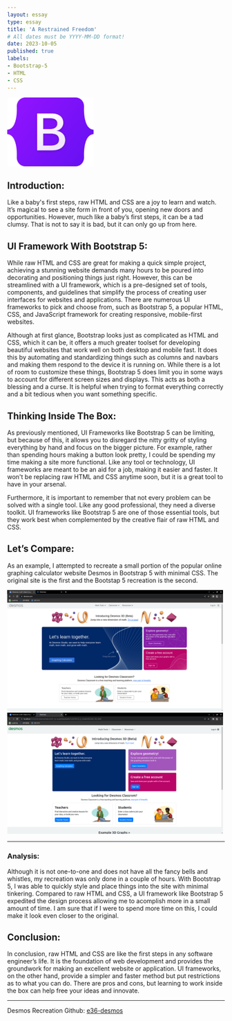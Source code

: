 ```yaml
---
layout: essay
type: essay
title: 'A Restrained Freedom'
# All dates must be YYYY-MM-DD format!
date: 2023-10-05
published: true
labels:
- Bootstrap-5
- HTML
- CSS
---
```


<img width="200px" class="rounded float-start pe-4" src="../img/a-restrained-freedom/Bootstrap_logo.png">

## Introduction:
Like a baby's first steps, raw HTML and CSS are a joy to learn and watch. It’s magical to see a site form in front of you, opening new doors and opportunities. However, much like a baby’s first steps, it can be a tad clumsy. That is not to say it is bad, but it can only go up from here.

## UI Framework With Bootstrap 5:
While raw HTML and CSS are great for making a quick simple project, achieving a stunning website demands many hours to be poured into decorating and positioning things just right. However, this can be streamlined with a UI framework, which is a pre-designed set of tools, components, and guidelines that simplify the process of creating user interfaces for websites and applications. There are numerous UI frameworks to pick and choose from, such as Bootstrap 5, a popular HTML, CSS, and JavaScript framework for creating responsive, mobile-first websites.

Although at first glance, Bootstrap looks just as complicated as HTML and CSS, which it can be, it offers a much greater toolset for developing beautiful websites that work well on both desktop and mobile fast. It does this by automating and standardizing things such as columns and navbars and making them respond to the device it is running on. While there is a lot of room to customize these things, Bootstrap 5 does limit you in some ways to account for different screen sizes and displays. This acts as both a blessing and a curse. It is helpful when trying to format everything correctly and a bit tedious when you want something specific.

## Thinking Inside The Box:
As previously mentioned, UI Frameworks like Bootstrap 5 can be limiting, but because of this, it allows you to disregard the nitty gritty of styling everything by hand and focus on the bigger picture. For example, rather than spending hours making a button look pretty, I could be spending my time making a site more functional. Like any tool or technology, UI frameworks are meant to be an aid for a job, making it easier and faster. It won't be replacing raw HTML and CSS anytime soon, but it is a great tool to have in your arsenal.

Furthermore, it is important to remember that not every problem can be solved with a single tool. Like any good professional, they need a diverse toolkit. UI frameworks like Bootstrap 5 are one of those essential tools, but they work best when complemented by the creative flair of raw HTML and CSS.

## Let’s Compare:

As an example, I attempted to recreate a small portion of the popular online graphing calculator website Desmos in Bootstrap 5 with minimal CSS. The original site is the first and the Bootstap 5 recreation is the second.

<div class="container">
<div class="text-center p-4">
<img width="500px" src="../img/a-restrained-freedom/1-real.png" class="img-thumbnail" >
<img width="500px" src="../img/a-restrained-freedom/4-bootstrap.png" class="img-thumbnail" >
</div>
</div>

---

### Analysis:
Although it is not one-to-one and does not have all the fancy bells and whistles, my recreation was only done in a couple of hours. With Bootstrap 5, I was able to quickly style and place things into the site with minimal tinkering. Compared to raw HTML and CSS, a UI framework like Bootstrap 5 expedited the design process allowing me to acomplish more in a small amount of time. I am sure that if I were to spend more time on this, I could make it look even closer to the original.

## Conclusion:
In conclusion, raw HTML and CSS are like the first steps in any software engineer’s life. It is the foundation of web development and provides the groundwork for making an excellent website or application. UI frameworks, on the other hand, provide a simpler and faster method but put restrictions as to what you can do. There are pros and cons, but learning to work inside the box can help free your ideas and innovate.

---

Desmos Recreation Github: [e36-desmos](https://github.com/thomasarivera/e36-desmos)
